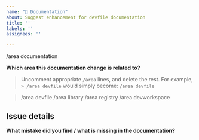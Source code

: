 ```yaml
---
name: "📖 Documentation"
about: Suggest enhancement for devfile documentation
title: ''
labels: ''
assignees: ''

---
```


/area documentation


**Which area this documentation change is related to?**

> Uncomment appropriate `/area` lines, and delete the rest.
> For example, `> /area devfile` would simply become: `/area devfile`

> /area devfile
> /area library
> /area registry
> /area devworkspace

## Issue details
<!--
  Provide a clear and concise description of what the changes you are suggesting
-->
**What mistake did you find / what is missing in the documentation?**
